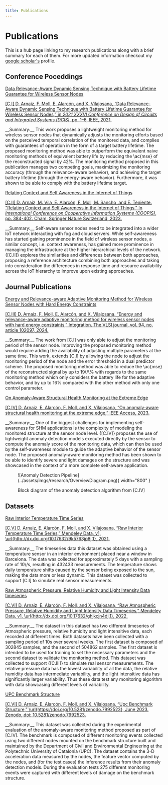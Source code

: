 ```yaml
---
title: Publications
---
```


# Publications

This is a hub page linking to my research publications along with a brief summary for each of them. For more updated information checkout my [google scholar's](https://scholar.google.com/citations?user=32m35KwAAAAJ&hl=en) profile.

## Conference Poceddings
<p class="pub-title-first">
    <a target="_blank" rel="noopener noreferrer" href="https://doi.org/10.1109/DCIS53048.2021.9666191" title="C.I">
        Data Relevance-Aware Dynamic Sensing Technique with Battery Lifetime Guarantee for Wireless Sensor Nodes
    </a>
</p>
<p class="publication">
  <a class="publication-link" target="_blank" rel="noopener noreferrer" href="https://doi.org/10.1109/DCIS53048.2021.9666191" title="C.I">
    <span class="publication-id">[C.I]</span>
    <span class="publication-citation">D. Arnaiz, F. Moll, E. Alarcón, and X. Vilajosana, “Data Relevance-Aware Dynamic Sensing Technique with Battery Lifetime Guarantee for Wireless Sensor Nodes,” in <i>2021 XXXVI Conference on Design of Circuits and Integrated Systems (DCIS)</i>, pp. 1–6, IEEE, 2021.</span>
  </a>
</p>
__Summary:__
This work proposes a lightweight monitoring method for wireless sensor nodes that dynamically adjusts the monitoring efforts based on the perceived temporal correlation of the monitored data, and complies with guarantees of operation in the form of a target battery lifetime. The proposed monitoring method was able to outperform the equivalent naive monitoring methods of equivalent battery life by reducing the \ac{mse} of the reconstructed signal by 42%. The monitoring method proposed in this publication manages two competing goals, maximizing the monitoring accuracy (through the relevance-aware behavior), and achieving the target battery lifetime (through the energy-aware behavior). Furthermore, it was shown to be able to comply with the battery lifetime target.

<p class="pub-title">
    <a target="_blank" rel="noopener noreferrer" href="https://doi.org/10.1007/978-3-031-46846-9_21" title="C.II">
        Relating Context and Self Awareness in the Internet of Things
    </a>
</p>
<p class="publication">
  <a class="publication-link" target="_blank" rel="noopener noreferrer" href="https://doi.org/10.1007/978-3-031-46846-9_21" title="C.II">
    <span class="publication-id">[C.II]</span>
    <span class="publication-citation">D. Arnaiz, M. Vila, E. Alarcón, F. Moll, M. Sancho, and E. Teniente. "Relating Context and Self Awareness in the Internet of Things." In <i>International Conference on Cooperative Information Systems (COOPIS)</i>, pp. 384-402. Cham: Springer Nature Switzerland, 2023.</span>
  </a>
</p>
__Summary:__
Self-aware sensor nodes need to be integrated into a wider IoT network interacting with fog and cloud servers. While self-awareness has started gaining prominence in the field of wireless sensor nodes, a similar concept, i.e. context awareness, has gained more prominence in managing the infrastructure at the higher hierarchical levels of the network. {[C.II]} explores the similarities and differences between both approaches, proposing a reference architecture combining both approaches and taking into consideration the differences in response time and resource availability across the IoT hierarchy to improve upon existing approaches.

## Journal Publications

<p class="pub-title-first">
    <a target="_blank" rel="noopener noreferrer" href="https://doi.org/10.1016/j.vlsi.2023.102097" title="C.III">
        Energy and Relevance-aware Adaptive Monitoring Method for Wireless Sensor Nodes with Hard Energy Constraints
    </a>
</p>
<p class="publication">
  <a class="publication-link" target="_blank" rel="noopener noreferrer" href="https://doi.org/10.1016/j.vlsi.2023.102097" title="C.III">
    <span class="publication-id">[C.III]</span>
    <span class="publication-citation">D. Arnaiz, F. Moll, E. Alarcón, and X. Vilajosana, “Energy and relevance-aware adaptive monitoring method for wireless sensor nodes with hard energy constraints,” Integration. The VLSI journal, vol. 94, no. article 102097, 2024.</span>
  </a>
</p>
__Summary:__
The work from [C.I] was only able to adjust the monitoring period of the sensor node. Improving the proposed monitoring method would require adding the availability of adjusting multiple parameters at the same time. This work, extends [C.I] by allowing the node to adjust the monitoring period of the node and the error threshold in a dual predictor scheme. The proposed monitoring method was able to reduce the \ac{mse} of the reconstructed signal by up to 19\/\% with regards to the same monitoring method which only considers the battery life for the adaptive behavior, and by up to 16% compared with the other method with only one control parameter.

<p class="pub-title">
    <a target="_blank" rel="noopener noreferrer" href="https://doi.org/10.1109/ACCESS.2023.3306958" title="C.IV">
        On Anomaly-Aware Structural Health Monitoring at the Extreme Edge
    </a>
</p>
<p class="publication">
  <a class="publication-link" target="_blank" rel="noopener noreferrer" href="https://doi.org/10.1109/ACCESS.2023.3306958" title="C.IV">
    <span class="publication-id">[C.IV]</span>
    <span class="publication-citation">D. Arnaiz, E. Alarcón, F. Moll, and X. Vilajosana, “On anomaly-aware structural health monitoring at the extreme edge,” IEEE Access, 2023.</span>
  </a>
</p>
__Summary:__
One of the biggest challenges for implementing self-awareness for SHM applications is the complexity of modeling the monitored structure at the sensor node level. {[C.IV]} proposes the use of lightweight anomaly detection models executed directly by the sensor to compute the anomaly score of the monitoring data, which can then be used by the self-awareness module to guide the adaptive behavior of the sensor node. The proposed anomaly-aware monitoring method has been shown to be able to identify severe and light damages on the structure and was showcased in the context of a more complete self-aware application.

<figure markdown="span">
  ![Anomaly Detection Pipeline](../assets/imgs/research/OverviewDiagram.png){ width="800" }
  <p class="figure-captions">Block diagram of the anomaly detection algorithm from [C.IV]</p>
</figure>

## Datasets

<p class="pub-title-first">
    <a target="_blank" rel="noopener noreferrer" href="http://dx.doi.org/10.17632/9k5763jp8j.1" title="C.V">
        Raw Interior Temperature Time Series
    </a>
</p>
<p class="publication">
  <a class="publication-link" target="_blank" rel="noopener noreferrer" href="http://dx.doi.org/10.17632/9k5763jp8j.1" title="C.V">
    <span class="publication-id">[C.V]</span>
    <span class="publication-citation">D. Arnaiz, E. Alarcón, F. Moll, and X. Vilajosana, “Raw Interior Temperature Time Series,” Mendeley Data, v1, \url{http://dx.doi.org/10.17632/9k5763jp8j.1}, 2021.</span>
  </a>
</p>
__Summary:__
The timeseries data this dataset was obtained using a temperature sensor in an interior environment placed near a window in Barcelona. The data was collected for approximately 5 days with a sampling rate of 10\/s, resulting in 432433 measurements. The temperature shows daily temperature shifts caused by the sensor being exposed to the sun, making the data more or less dynamic. This dataset was collected to support [C.I] to simulate real sensor measurements.

<p class="pub-title">
    <a target="_blank" rel="noopener noreferrer" href="http://dx.doi.org/10.17632/ghjkcjn4dj.1" title="C.VI">
        Raw Atmospheric Pressure, Relative Humidity and Light Intensity Data timeseries
    </a>
</p>
<p class="publication">
  <a class="publication-link" target="_blank" rel="noopener noreferrer" href="http://dx.doi.org/10.17632/ghjkcjn4dj.1" title="C.VI">
    <span class="publication-id">[C.VI]</span>
    <span class="publication-citation">D. Arnaiz, E. Alarcón, F. Moll, and X. Vilajosana, “Raw Atmospheric Pressure, Relative Humidity and Light Intensity Data Timeseries,” Mendeley Data, v1, \url{http://dx.doi.org/10.17632/ghjkcjn4dj.1}, 2022.</span>
  </a>
</p>
__Summary:__
The dataset in this dataset has two different timeseries of Atmospheric pressure, relative humidity and light intensitive data, each recorded at different times. Both datasets have been collected with a sampling period of 10s over several weeks. The first dataset is composed of 302845 samples, and the second of 504862 samples. The first dataset is intended to be used for training to set the necessary parameters and the second dataset to validate the monitoring method. This dataset was collected to support {[C.III]} to simulate real sensor measurements. The relative pressure data has the lowest variability of all the data, the relative humidity data has intermediate variability, and the light intensitive data has significantly larger variability. Thus these data test any monitoring algorithm with data showcasing different levels of variability.

<p class="pub-title">
    <a target="_blank" rel="noopener noreferrer" href="https://doi.org/10.5281/zenodo.7992523" title="C.VI">
        UPC Benchmark Structure
    </a>
</p>
<p class="publication">
  <a class="publication-link" target="_blank" rel="noopener noreferrer" href="https://doi.org/10.5281/zenodo.7992523" title="C.VI">
    <span class="publication-id">[C.VI]</span>
    <span class="publication-citation">D. Arnaiz, E. Alarcón, F. Moll, and X. Vilajosana, “Upc Benchmark Structure,” \url{https://doi.org/10.5281/zenodo.7992523}, June 2023. Zenodo, doi: 10.5281/zenodo.7992523.</span>
  </a>
</p>
__Summary:__
This dataset was collected during the experimental evaluation of the anomaly-aware monitoring method proposed as part of [C.IV]. The benchmark is composed of different monitoring events collected using two different nodes mounted on the benchmark structure built and maintained by the Department of Civil and Environmental Engineering at the Polytechnic University of Catalonia (UPC). The dataset contains the 3-D acceleration data measured by the nodes, the feature vector computed by the nodes, and (for the test cases) the inference results from their anomaly detection models. During the evaluation tests 275 different monitoring events were captured with different levels of damage on the benchmark structure.

